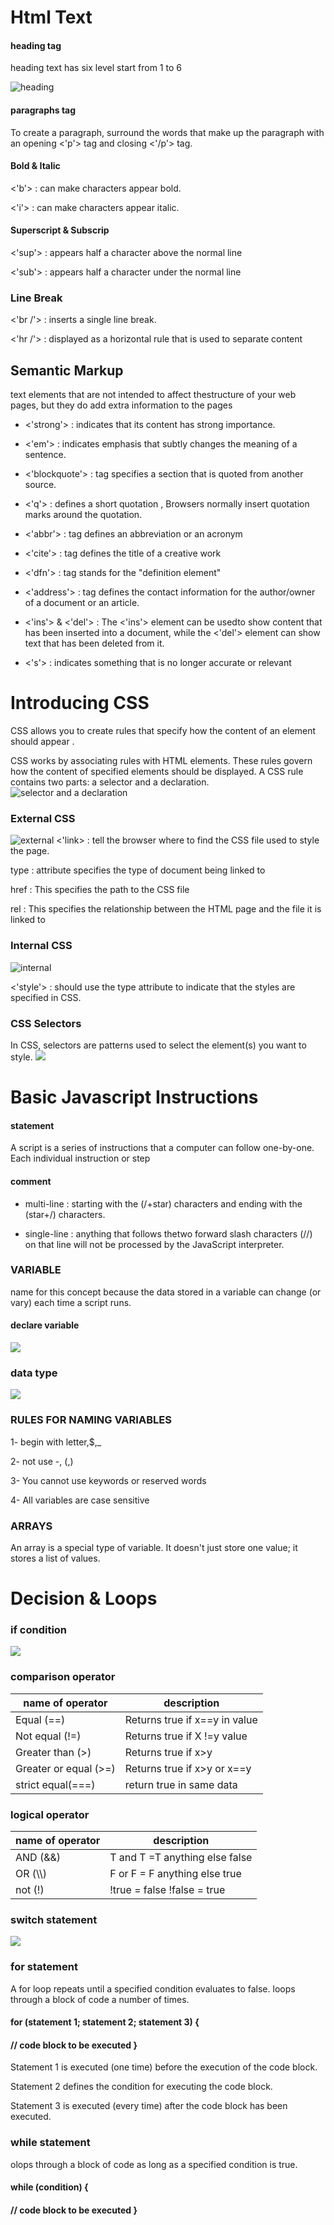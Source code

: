 # Html Text
#### heading tag 
heading text has six level start from 1 to 6

![heading](https://seranking.com/blog/wp-content/uploads/2019/08/Diagrammatic-Representation-of-Heading-Tag-Hierarchy.png)

#### paragraphs tag 
To create a paragraph, surround the words that make up the paragraph with an opening <'p'> tag and closing <'/p'> tag.

#### Bold & Italic
<'b'> : can make characters appear bold.

<'i'> : can make characters appear italic.

#### Superscript & Subscrip
<'sup'> : appears half a character above the normal line

<'sub'> :  appears half a character under the normal line

### Line Break 
<'br /'> : inserts a single line break.

<'hr /'> : displayed as a horizontal rule that is used to separate content

## Semantic Markup
text elements that are not intended to affect thestructure of your web pages, but they do add extra information to the pages

* <'strong'> :  indicates that its content has strong importance.
* <'em'> :  indicates emphasis that subtly changes the meaning of a sentence.

* <'blockquote'> :  tag specifies a section that is quoted from another source.
* <'q'> : defines a short quotation , Browsers normally insert quotation marks around the quotation.
* <'abbr'> : tag defines an abbreviation or an acronym
* <'cite'> : tag defines the title of a creative work
* <'dfn'> : tag stands for the "definition element"
* <'address'> :  tag defines the contact information for the author/owner of a document or an article.
* <'ins'> & <'del'> : The <'ins'> element can be usedto show content that has been inserted into a document, while the <'del'> element can show text that has been deleted from it.

* <'s'> : indicates something that is no longer accurate or relevant

# Introducing CSS
CSS allows you to create rules that specify how the content of an element should appear . 

CSS works by associating rules with HTML elements. These rules govern how the content of specified elements should be displayed. A CSS rule contains two parts: a selector and a declaration.
![ selector and a declaration](https://studentweb.elgin.edu/academic/jbrzezinski7797/CIS%20148/css-syntax.gif)

### External CSS
![external](https://way2tutorial.com/images/external_sheet.png)
<'link> :  tell the browser where to find the CSS file used to style the page. 

type : attribute specifies the type of document being linked to

href : This specifies the path to the CSS file 

rel : This specifies the relationship between the HTML page and the file it is linked to

### Internal CSS
![internal](https://way2tutorial.com/images/internal_sheet.png)

<'style'> : should use the type attribute to indicate that the styles are specified in CSS.

### CSS Selectors 
In CSS, selectors are patterns used to select the element(s) you want to style.
<img src = 'https://pbs.twimg.com/media/EdTVA1CWAAAvVIu.jpg:large' >

# Basic Javascript Instructions
#### statement
A script is a series of instructions that a computer can follow one-by-one. Each individual instruction or step   

#### comment
* multi-line :  starting with the (/+star) characters and ending with the (star+/) characters.

* single-line : anything that follows thetwo forward slash characters (//) on that line will not be processed by the JavaScript interpreter.

### VARIABLE
name for this concept because the data stored in a variable can change (or vary) each time a script runs. 

#### declare variable 
<img src = 'https://image.slidesharecdn.com/javascript-121025014225-phpapp01/95/javascript-by-geetanjali-23-638.jpg?cb=1353989343'>

### data type
<img src = 'https://allma.si/blog/wp-content/uploads/2020/10/data-type-in-javascript.png'>

### RULES FOR NAMING VARIABLES
1- begin with letter,$,_

2- not use -, (,)

3- You cannot use keywords or reserved words

4- All variables are case sensitive

### ARRAYS
An array is a special type of variable. It doesn't just store one value; it stores a list of values. 




# Decision & Loops
### if condition
<img src = 'https://miro.medium.com/max/1400/1*uENzVnU4d_rXpuoe9q1jsw.png'>

### comparison operator

name of operator        | description   
------------------------|----------------------
Equal (==)              | Returns true if x==y in value
Not equal (!=)          | Returns true if X !=y value
Greater than (>)        | Returns true if x>y 
Greater or equal (>=)   | Returns true if x>y or x==y
strict equal(===)       | return true in same data

### logical operator

name of operator        | description   
------------------------|----------------------
AND (&&)                | T and T =T anything else false
OR (\\\\)                 | F or F = F anything else true
not (!)                 | !true = false !false = true


### switch statement 
<img src = 'https://www.bookofnetwork.com/images/javascript-images/JS_switch-syntax_20Sep16_1827.png'>

### for statement
A for loop repeats until a specified condition evaluates to false.
loops through a block of code a number of times.

#### for (statement 1; statement 2; statement 3) {
#### // code block to be executed }

Statement 1 is executed (one time) before the execution of the code block.

Statement 2 defines the condition for executing the code block.

Statement 3 is executed (every time) after the code block has been executed.


### while statement
olops through a block of code as long as a specified condition is true.

#### while (condition) {
#### // code block to be executed }
